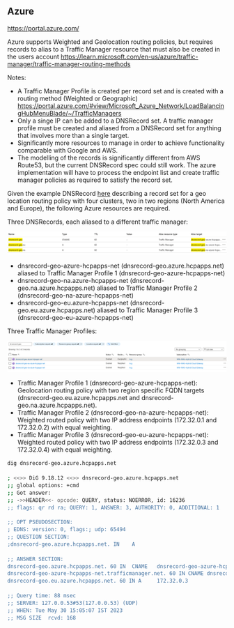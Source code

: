 
## Azure

https://portal.azure.com/

Azure supports Weighted and Geolocation routing policies, but requires records to alias to a Traffic Manager resource that must also be created in the users account https://learn.microsoft.com/en-us/azure/traffic-manager/traffic-manager-routing-methods

Notes:

* A Traffic Manager Profile is created per record set and is created with a routing method (Weighted or Geographic) https://portal.azure.com/#view/Microsoft_Azure_Network/LoadBalancingHubMenuBlade/~/TrafficManagers
* Only a singe IP can be added to a DNSRecord set. A traffic manager profile must be created and aliased from a DNSRecord set for anything that involves more than a single target.
* Significantly more resources to manage in order to achieve functionality comparable with Google and AWS. 
* The modelling of the records is significantly different from AWS Route53, but the current DNSRecord spec could still work. The azure implementation will have to process the endpoint list and create traffic manager policies as required to satisfy the record set.

Given the example DNSRecord [here](dnsrecord-geo.azure.hcpapps.net.yaml) describing a record set for a geo location routing policy with four clusters, two in two regions (North America and Europe), the following Azure resources are required.

Three DNSRecords, each aliased to a different traffic manager:

![dnsrecord-geo-recordset](dnsrecord-geo-recordset.png)

 * dnsrecord-geo-azure-hcpapps-net (dnsrecord-geo.azure.hcpapps.net) aliased to Traffic Manager Profile 1 (dnsrecord-geo-azure-hcpapps-net)
 * dnsrecord-geo-na.azure-hcpapps-net (dnsrecord-geo.na.azure.hcpapps.net) aliased to Traffic Manager Profile 2 (dnsrecord-geo-na-azure-hcpapps-net)
 * dnsrecord-geo-eu.azure-hcpapps-net (dnsrecord-geo.eu.azure.hcpapps.net) aliased to Traffic Manager Profile 3 (dnsrecord-geo-eu-azure-hcpapps-net)

Three Traffic Manager Profiles:

![dnsrecord-geo-traffic-manager-profiles](dnsrecord-geo-traffic-manager-profiles.png)

 * Traffic Manager Profile 1 (dnsrecord-geo-azure-hcpapps-net): Geolocation routing policy with two region specific FQDN targets (dnsrecord-geo.eu.azure.hcpapps.net and dnsrecord-geo.na.azure.hcpapps.net).
 * Traffic Manager Profile 2 (dnsrecord-geo-na-azure-hcpapps-net): Weighted routed policy with two IP address endpoints (172.32.0.1 and 172.32.0.2) with equal weighting.
 * Traffic Manager Profile 3 (dnsrecord-geo-eu-azure-hcpapps-net): Weighted routed policy with two IP address endpoints (172.32.0.3 and 172.32.0.4) with equal weighting. 

```bash
dig dnsrecord-geo.azure.hcpapps.net

; <<>> DiG 9.18.12 <<>> dnsrecord-geo.azure.hcpapps.net
;; global options: +cmd
;; Got answer:
;; ->>HEADER<<- opcode: QUERY, status: NOERROR, id: 16236
;; flags: qr rd ra; QUERY: 1, ANSWER: 3, AUTHORITY: 0, ADDITIONAL: 1

;; OPT PSEUDOSECTION:
; EDNS: version: 0, flags:; udp: 65494
;; QUESTION SECTION:
;dnsrecord-geo.azure.hcpapps.net. IN    A

;; ANSWER SECTION:
dnsrecord-geo.azure.hcpapps.net. 60 IN  CNAME   dnsrecord-geo-azure-hcpapps-net.trafficmanager.net.
dnsrecord-geo-azure-hcpapps-net.trafficmanager.net. 60 IN CNAME dnsrecord-geo.eu.azure.hcpapps.net.
dnsrecord-geo.eu.azure.hcpapps.net. 60 IN A     172.32.0.3

;; Query time: 88 msec
;; SERVER: 127.0.0.53#53(127.0.0.53) (UDP)
;; WHEN: Tue May 30 15:05:07 IST 2023
;; MSG SIZE  rcvd: 168
```